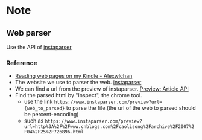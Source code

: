 # Note

## Web parser


Use the API of [instaparser](https://www.instaparser.com/)

### Reference

- [Reading web pages on my Kindle - Alexwlchan](https://alexwlchan.net/2016/06/reading-web-pages-on-my-kindle/)
- The website we use to parser the web. [instaparser](https://www.instaparser.com/)
- We can find a url from the preview of instaparser. [Preview: Article API](https://www.instaparser.com/preview?url=http%3A%2F%2Fblog.instapaper.com%2Fpost%2F137288701461)
- Find the parsed html by "Inspect", the chrome tool.
  - use the link `https://www.instaparser.com/preview?url={web_to_parsed}` to parse the file.(the url of the web to parsed should be percent-encoding)
  - such as `https://www.instaparser.com/preview?url=http%3A%2F%2Fwww.cnblogs.com%2Fcaolisong%2Farchive%2F2007%2F04%2F25%2F726896.html`
